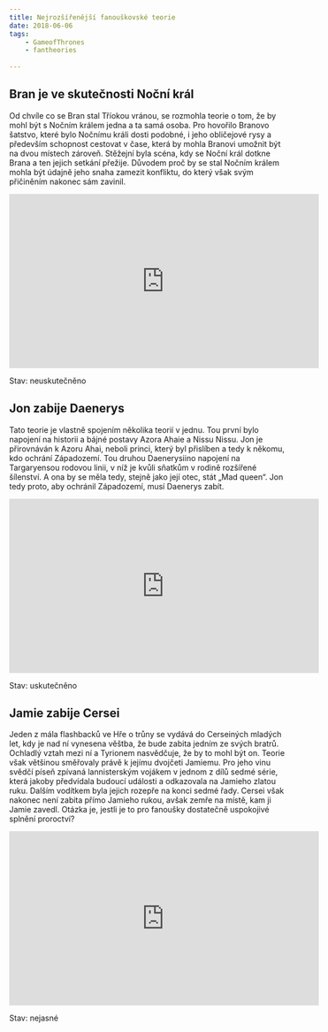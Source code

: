 ```yaml
---
title: Nejrozšířenější fanouškovské teorie
date: 2018-06-06
tags: 
    - GameofThrones
    - fantheories
   
---
```

Bran je ve skutečnosti Noční král
-----------------------------------

Od chvíle co se Bran stal Tříokou vránou, se rozmohla teorie o tom, že by mohl být s Nočním králem jedna a ta samá osoba. Pro hovořilo Branovo šatstvo, které bylo Nočnímu králi dosti podobné, i jeho obličejové rysy a především schopnost cestovat v čase, která by mohla Branovi umožnit být na dvou místech zároveň. Stěžejní byla scéna, kdy se Noční král dotkne Brana a ten jejich setkání přežije. Důvodem proč by se stal Nočním králem mohla být údajně jeho snaha zamezit konfliktu, do který však svým přičiněním nakonec sám zavinil. 

<iframe width="560" height="315" src="https://www.youtube.com/embed/6Mr076-xwo4" frameborder="0" allow="accelerometer; autoplay; encrypted-media; gyroscope; picture-in-picture" allowfullscreen></iframe>

Stav: neuskutečněno

Jon zabije Daenerys
-------------------

Tato teorie je vlastně spojením několika teorií v jednu. Tou první bylo napojení na historii a bájné postavy Azora Ahaie a Nissu Nissu. Jon je přirovnáván k Azoru Ahai, neboli princi, který byl přislíben a tedy k někomu, kdo ochrání Západozemí. Tou druhou Daenerysiino napojení na Targaryensou rodovou linii, v níž je kvůli sňatkům v rodině rozšířené šílenství. A ona by se měla tedy, stejně jako její otec, stát „Mad queen“. Jon tedy proto, aby ochránil Západozemí, musí Daenerys zabít. 

<iframe width="560" height="315" src="https://www.youtube.com/embed/T2WCCJLtRfg" frameborder="0" allow="accelerometer; autoplay; encrypted-media; gyroscope; picture-in-picture" allowfullscreen></iframe>

Stav: uskutečněno

Jamie zabije Cersei
----------------------

Jeden z mála flashbacků ve Hře o trůny se vydává do Cerseiných mladých let, kdy je nad ní vynesena věštba, že bude zabita jedním ze svých bratrů. Ochladlý vztah mezi ní a Tyrionem nasvědčuje, že by to mohl být on. Teorie však většinou směřovaly právě k jejímu dvojčeti Jamiemu. Pro jeho vinu svědčí píseň zpívaná lannisterským vojákem v jednom z dílů sedmé série, která jakoby předvídala budoucí události a odkazovala na Jamieho zlatou ruku. Dalším vodítkem byla jejich rozepře na konci sedmé řady. Cersei však nakonec není zabita přímo Jamieho rukou, avšak zemře na místě, kam ji Jamie zavedl. Otázka je, jestli je to pro fanoušky dostatečně uspokojivé splnění proroctví?

<iframe width="560" height="315" src="https://www.youtube.com/embed/DFcXXP7NSV8" frameborder="0" allow="accelerometer; autoplay; encrypted-media; gyroscope; picture-in-picture" allowfullscreen></iframe>

Stav: nejasné











